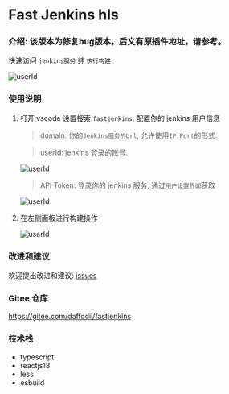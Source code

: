 # Fast Jenkins hls

### 介绍: 该版本为修复bug版本，后文有原插件地址，请参考。

快速访问 `jenkins服务` 并 `执行构建`

![userId](https://mz-framework-dev.oss-cn-beijing.aliyuncs.com/fastjenkins/ui.jpg)

### 使用说明

1. 打开 vscode 设置搜索 `fastjenkins`, 配置你的 jenkins 用户信息

   > domain: 你的`Jenkins服务的Url`, 允许使用`IP:Port`的形式.

   > userId: jenkins 登录的账号.

   ![userId](https://mz-framework-dev.oss-cn-beijing.aliyuncs.com/fastjenkins/userId.jpg)

   > API Token: 登录你的 jenkins 服务, 通过`用户设置界面`获取

   ![userId](https://mz-framework-dev.oss-cn-beijing.aliyuncs.com/fastjenkins/apiToken.jpg)

2. 在左侧面板进行构建操作

   ![userId](https://mz-framework-dev.oss-cn-beijing.aliyuncs.com/fastjenkins/build.jpg)

### 改进和建议

欢迎提出改进和建议:
[issues](https://gitee.com/daffodil/fastjenkins/issues)

### Gitee 仓库

https://gitee.com/daffodil/fastjenkins

### 技术栈

- typescript
- reactjs18
- less
- esbuild
